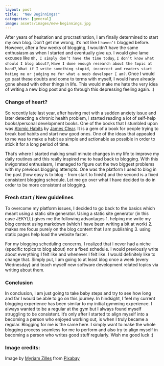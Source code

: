 ```yaml
---
layout: post
title:  "New Beginnings!"
categories: [general]
image: assets/images/new-beginnings.jpg
---
```

After years of hesitation and procrastination, I am finally determined to start my own blog. Don’t get me wrong, it’s not like I `haven’t` blogged before. However, after a few weeks of blogging, I wouldn't have the same enthusiasm as when I started and eventually give up.  I would give lame excuses like `Oh, I simply don’t have the time today`, `I don’t know what should I blog about?`, `Have I done enough research about the topic at hand?`, `What if I write something stupid, incorrect and readers start hating me or judging me for what a noob developer I am?`. Once I would go past these doubts and come to terms with myself, I would have already gone ahead with other things in life. This would make me hate the very idea of writing a new blog post and go through this depressing feeling again. :(

### Change of heart?
So recently late last year, after having met with a sudden anxiety issue and later detecting a chronic health problem, I started reading a lot of self-help books/personal development books. One of the books that I stumbled upon was [Atomic Habits][atomic-habits] by [James Clear][james-clear]. It is a gem of a book for people trying to break bad habits and start new good ones. One of the ideas that appealed to me was to make a habit as simple and actionable as possible in order to stick it for a long period of time.

That’s where I started making small minute changes in my life to improve my daily routines and this really inspired me to head back to blogging. With this invigorated enthusiasm, I managed to figure out the two biggest problems with my previous blogging attempts. One was the platform I used to blog in the past (how easy is to blog - from start to finish) and the second is a fixed consistent blogging schedule. Let me go over what I have decided to do in order to be more consistent at blogging.

### Fresh start / New guidelines
To overcome my platform issues, I decided to go back to the basics which meant using a static site generator. Using a static site generator (in this case JEKYLL) gives me the following advantages 1. helping me write my blog content using markdown (which I have been writing a bit at work) 2. makes me focus purely on the blog content that I am publishing 3. using static pages help load the website faster.

For my blogging scheduling concerns, I realized that I never had a niche (specific topics to blog about) nor a fixed schedule. I would previously write about everything I felt like and whenever I felt like. I would definitely like to change that. Simply put, I am going to at least blog once a week (every Wednesday) and teach myself new software development related topics via writing about them.

### Conclusion
In conclusion, I am just going to take baby steps and try to see how long and far I would be able to go on this journey. In hindsight, I feel my current blogging experience has been similar to my initial gymming experience. I always wanted to be a regular at the gym but I always found myself struggling to be consistent. It’s only after I started to align myself into a becoming a person who enjoyed working out, is when I truly became a regular. Blogging for me is the same here. I simply want to make the whole blogging process seamless for me to perform and also try to align myself in becoming a person who writes good stuff regularly. Wish me good luck :)

### Image credits:

Image by [Myriam Zilles][image-user] from [Pixabay][image-src]

[atomic-habits]: https://jamesclear.com/atomic-habits
[james-clear]: https://twitter.com/JamesClear
[image-user]: https://pixabay.com/users/Myriams-Fotos-1627417/?utm_source=link-attribution&amp;utm_medium=referral&amp;utm_campaign=image&amp;utm_content=3448883
[image-src]:   https://pixabay.com/?utm_source=link-attribution&amp;utm_medium=referral&amp;utm_campaign=image&amp;utm_content=3448883
